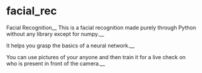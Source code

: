 # facial_rec
Facial Recognition__
This is a facial recognition made purely through Python without any library except for numpy.__

It helps you grasp the basics of a neural network.__

You can use pictures of your anyone and then train it for a live check on who is present in front of the camera.__
